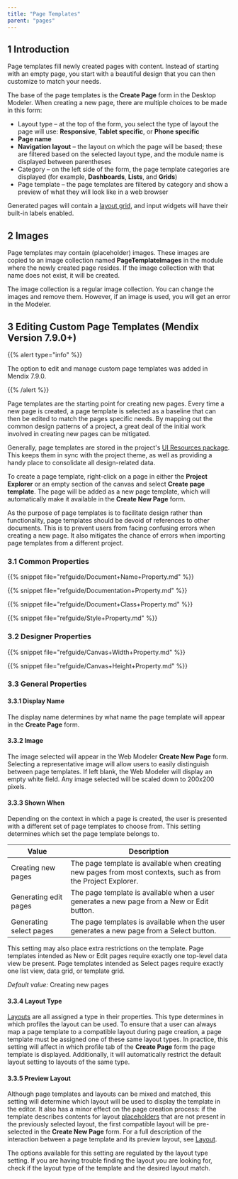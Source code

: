 ```yaml
---
title: "Page Templates"
parent: "pages"
---
```


## 1 Introduction

Page templates fill newly created pages with content. Instead of starting with an empty page, you start with a beautiful design that you can then customize to match your needs.

The base of the page templates is the **Create Page** form in the Desktop Modeler. When creating a new page, there are multiple choices to be made in this form:

* Layout type – at the top of the form, you select the type of layout the page will use: **Responsive**, **Tablet specific**, or **Phone specific**
* **Page name**
* **Navigation layout** – the layout on which the page will be based; these are filtered based on the selected layout type, and the module name is displayed between parentheses
* Category – on the left side of the form, the page template categories are displayed (for example, **Dashboards**, **Lists**, and **Grids**)
* Page template – the page templates are filtered by category and show a preview of what they will look like in a web browser

Generated pages will contain a [layout grid](layout-grid), and input widgets will have their built-in labels enabled.

## 2 Images

Page templates may contain (placeholder) images. These images are copied to an image collection named **PageTemplateImages** in the module where the newly created page resides. If the image collection with that name does not exist, it will be created.

The image collection is a regular image collection. You can change the images and remove them. However, if an image is used, you will get an error in the Modeler.

## 3 Editing Custom Page Templates (Mendix Version 7.9.0+)

{{% alert type="info" %}}

The option to edit and manage custom page templates was added in Mendix 7.9.0.

{{% /alert %}}

Page templates are the starting point for creating new pages. Every time a new page is created, a page template is selected as a baseline that can then be edited to match the pages specific needs. By mapping out the common design patterns of a project, a great deal of the initial work involved in creating new pages can be mitigated. 

Generally, page templates are stored in the project's [UI Resources package](ui-resources-package). This keeps them in sync with the project theme, as well as providing a handy place to consolidate all design-related data. 

To create a page template, right-click on a page in either the **Project Explorer** or an empty section of the canvas and select **Create page template**. The page will be added as a new page template, which will automatically make it available in the **Create New Page** form.

[//]: # ("Create New Page" is the name of the form in the Web Modeler. "Create Page" is the name of the form in the Desktop Modeler. Which one is applicable here?)

As the purpose of page templates is to facilitate design rather than functionality, page templates should be devoid of references to other documents. This is to prevent users from facing confusing errors when creating a new page. It also mitigates the chance of errors when importing page templates from a different project. 

### 3.1 Common Properties

{{% snippet file="refguide/Document+Name+Property.md" %}}

{{% snippet file="refguide/Documentation+Property.md" %}}

{{% snippet file="refguide/Document+Class+Property.md" %}}

{{% snippet file="refguide/Style+Property.md" %}}

### 3.2 Designer Properties

{{% snippet file="refguide/Canvas+Width+Property.md" %}}

{{% snippet file="refguide/Canvas+Height+Property.md" %}}

### 3.3 General Properties

#### 3.3.1 Display Name

The display name determines by what name the page template will appear in the **Create Page** form.

[//]: # ("Create New Page" is the name of the form in the Web Modeler. "Create Page" is the name of the form in the Desktop Modeler. Which one is applicable here?)

#### 3.3.2 Image

The image selected will appear in the Web Modeler **Create New Page** form. Selecting a representative image will allow users to easily distinguish between page templates. If left blank, the Web Modeler will display an empty white field. Any image selected will be scaled down to 200x200 pixels.

[//]: # ("Create New Page" is the name of the form in the Web Modeler. "Create Page" is the name of the form in the Desktop Modeler. Which one is applicable here?)

#### 3.3.3 Shown When

Depending on the context in which a page is created, the user is presented with a different set of page templates to choose from. This setting determines which set the page template belongs to.

Value | Description
--- | ---
Creating new pages | The page template is available when creating new pages from most contexts, such as from the Project Explorer.
Generating edit pages | The page template is available when a user generates a new page from a New or Edit button.
Generating select pages | The page templates is available when the user generates a new page from a Select button.

This setting may also place extra restrictions on the template. Page templates intended as New or Edit pages require exactly one top-level data view be present. Page templates intended as Select pages require exactly one list view, data grid, or template grid. 

*Default value:* Creating new pages

#### 3.3.4 Layout Type

[Layouts](layout) are all assigned a type in their properties. This type determines in which profiles the layout can be used. To ensure that a user can always map a page template to a compatible layout during page creation, a page template must be assigned one of these same layout types. In practice, this setting will affect in which profile tab of the **Create Page** form the page template is displayed. Additionally, it will automatically restrict the default layout setting to layouts of the same type.

[//]: # ("Create New Page" is the name of the form in the Web Modeler. "Create Page" is the name of the form in the Desktop Modeler. Which one is applicable here?)

#### 3.3.5 Preview Layout

Although page templates and layouts can be mixed and matched, this setting will determine which layout will be used to display the template in the editor. It also has a minor effect on the page creation process: if the template describes contents for layout [placeholders](placeholder) that are not present in the previously selected layout, the first compatible layout will be pre-selected in the **Create New Page** form. For a full description of the interaction between a page template and its preview layout, see [Layout](layout).

[//]: # ("Create New Page" is the name of the form in the Web Modeler. "Create Page" is the name of the form in the Desktop Modeler. Which one is applicable here?)

The options available for this setting are regulated by the layout type setting. If you are having trouble finding the layout you are looking for, check if the layout type of the template and the desired layout match.

